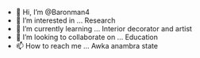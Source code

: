 - 👋 Hi, I’m @Baronman4
- 👀 I’m interested in ... Research
- 🌱 I’m currently learning ... Interior decorator and artist
- 💞️ I’m looking to collaborate on ... Education
- 📫 How to reach me ... Awka anambra state

<!---
Baronman4/Baronman4 is a ✨ special ✨ repository because its `README.md` (this file) appears on your GitHub profile.
You can click the Preview link to take a look at your changes.
--->
